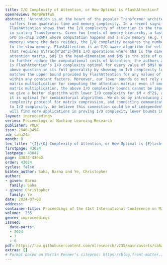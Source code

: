 ```yaml
---
title: I/O Complexity of Attention, or How Optimal is FlashAttention?
openreview: MdPBVWTfwG
abstract: 'Attention is at the heart of the popular Transformer architecture, yet
  suffers from quadratic time and memory complexity. In a recent significant development,
  FlashAttention shows that the I/O complexity of attention is the true bottleneck
  in scaling Transformers. Given two levels of memory hierarchy, a fast cache (e.g.
  GPU on-chip SRAM) where computation happens and a slow memory (e.g. GPU high-bandwidth
  memory) where the data resides, the I/O complexity measures the number of accesses
  to the slow memory. FlashAttention is an I/O-aware algorithm for self-attention
  that requires $\frac{N^2d^2}{M}$ I/O operations where $N$ is the dimension of the
  attention matrix, $d$ is the head-dimension and $M$ is the size of cache. Naturally,
  to further reduce the computational costs of Attention, the authors ask the question:
  is FlashAttention’s I/O complexity optimal for every value of $M$? We resolve the
  above question in its full generality by showing an I/O complexity lower bound that
  matches the upper bound provided by FlashAttention for any values of $M \geq d^2$
  within any constant factors. Moreover, our lower bounds do not rely on using combinatorial
  matrix multiplication for computing the attention matrix: even if one uses fast
  matrix multiplication, the above I/O complexity bounds cannot be improved. Further,
  we give a better algorithm with lower I/O complexity for $M < d^2$, and show that
  it is optimal for combinatorial algorithms. We do so by introducing a new communication
  complexity protocol for matrix compression, and connecting communication complexity
  to I/O complexity. We believe this connection could be of independent interest and
  will find more applications in proving I/O complexity lower bounds in future.'
layout: inproceedings
series: Proceedings of Machine Learning Research
publisher: PMLR
issn: 2640-3498
id: saha24a
month: 0
tex_title: "{I}/{O} Complexity of Attention, or How Optimal is {F}lash{A}ttention?"
firstpage: 43024
lastpage: 43042
page: 43024-43042
order: 43024
cycles: false
bibtex_author: Saha, Barna and Ye, Christopher
author:
- given: Barna
  family: Saha
- given: Christopher
  family: Ye
date: 2024-07-08
address:
container-title: Proceedings of the 41st International Conference on Machine Learning
volume: '235'
genre: inproceedings
issued:
  date-parts:
  - 2024
  - 7
  - 8
pdf: https://raw.githubusercontent.com/mlresearch/v235/main/assets/saha24a/saha24a.pdf
extras: []
# Format based on Martin Fenner's citeproc: https://blog.front-matter.io/posts/citeproc-yaml-for-bibliographies/
---
```


